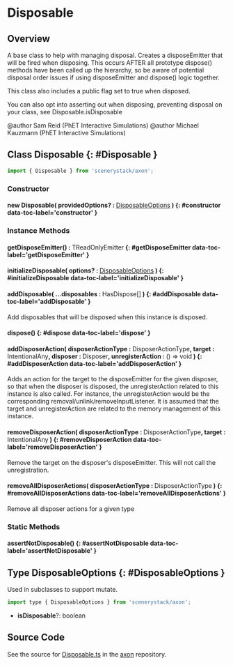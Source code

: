 # Disposable

## Overview

A base class to help with managing disposal. Creates a disposeEmitter that will be fired when disposing. This occurs
AFTER all prototype dispose() methods have been called up the hierarchy, so be aware of potential disposal order
issues if using disposeEmitter and dispose() logic together.

This class also includes a public flag set to true when disposed.

You can also opt into asserting out when disposing, preventing disposal on your class, see Disposable.isDisposable

@author Sam Reid (PhET Interactive Simulations)
@author Michael Kauzmann (PhET Interactive Simulations)

## Class Disposable {: #Disposable }


```js
import { Disposable } from 'scenerystack/axon';
```
### Constructor

#### new Disposable( providedOptions? : <span style="font-weight: 400;">[DisposableOptions](../axon/Disposable.md#DisposableOptions)</span> ) {: #constructor data-toc-label='constructor' }

### Instance Methods

#### getDisposeEmitter() : <span style="font-weight: 400;">TReadOnlyEmitter</span> {: #getDisposeEmitter data-toc-label='getDisposeEmitter' }

#### initializeDisposable( options? : <span style="font-weight: 400;">[DisposableOptions](../axon/Disposable.md#DisposableOptions)</span> ) {: #initializeDisposable data-toc-label='initializeDisposable' }

#### addDisposable( ...disposables : <span style="font-weight: 400;">HasDispose[]</span> ) {: #addDisposable data-toc-label='addDisposable' }

Add disposables that will be disposed when this instance is disposed.

#### dispose() {: #dispose data-toc-label='dispose' }

#### addDisposerAction( disposerActionType : <span style="font-weight: 400;">DisposerActionType</span>, target : <span style="font-weight: 400;">IntentionalAny</span>, disposer : <span style="font-weight: 400;">Disposer</span>, unregisterAction : <span style="font-weight: 400;">() =&gt; <span style="color: hsla(calc(var(--md-hue) + 180deg),80%,40%,1);">void</span></span> ) {: #addDisposerAction data-toc-label='addDisposerAction' }

Adds an action for the target to the disposeEmitter for the given disposer, so that when the disposer is disposed,
the unregisterAction related to this instance is also called. For instance, the unregisterAction would be the
corresponding removal/unlink/removeInputListener.
It is assumed that the target and unregisterAction are related to the memory management of this instance.

#### removeDisposerAction( disposerActionType : <span style="font-weight: 400;">DisposerActionType</span>, target : <span style="font-weight: 400;">IntentionalAny</span> ) {: #removeDisposerAction data-toc-label='removeDisposerAction' }

Remove the target on the disposer's disposeEmitter. This will not call the unregistration.

#### removeAllDisposerActions( disposerActionType : <span style="font-weight: 400;">DisposerActionType</span> ) {: #removeAllDisposerActions data-toc-label='removeAllDisposerActions' }

Remove all disposer actions for a given type

### Static Methods

#### assertNotDisposable() {: #assertNotDisposable data-toc-label='assertNotDisposable' }



## Type DisposableOptions {: #DisposableOptions }


Used in subclasses to support mutate.

```js
import type { DisposableOptions } from 'scenerystack/axon';
```


- **isDisposable**?: <span style="color: hsla(calc(var(--md-hue) + 180deg),80%,40%,1);">boolean</span>




## Source Code

See the source for [Disposable.ts](https://github.com/phetsims/axon/blob/main/js/Disposable.ts) in the [axon](https://github.com/phetsims/axon) repository.
